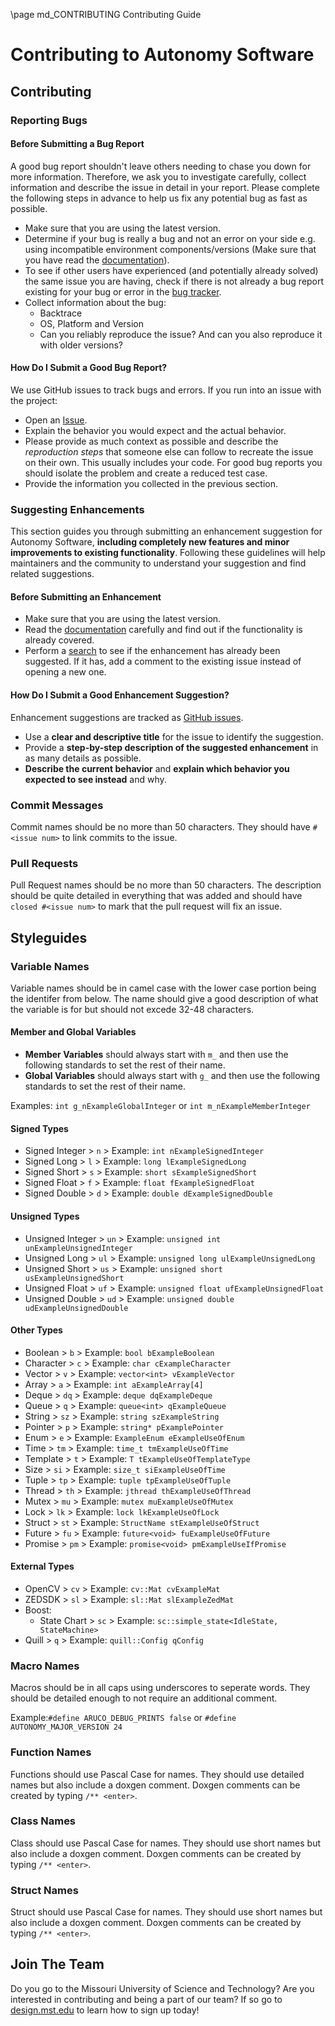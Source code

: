 \page md_CONTRIBUTING Contributing Guide

# Contributing to Autonomy Software
## Contributing
### Reporting Bugs
#### Before Submitting a Bug Report

A good bug report shouldn't leave others needing to chase you down for more information. Therefore, we ask you to investigate carefully, collect information and describe the issue in detail in your report. Please complete the following steps in advance to help us fix any potential bug as fast as possible.

- Make sure that you are using the latest version.
- Determine if your bug is really a bug and not an error on your side e.g. using incompatible environment components/versions (Make sure that you have read the [documentation](https://missourimrdt.github.io/Autonomy_Software/)).
- To see if other users have experienced (and potentially already solved) the same issue you are having, check if there is not already a bug report existing for your bug or error in the [bug tracker](https://github.com/MissouriMRDT/Autonomy_Software/issues).
- Collect information about the bug:
  - Backtrace
  - OS, Platform and Version
  - Can you reliably reproduce the issue? And can you also reproduce it with older versions?

#### How Do I Submit a Good Bug Report?

We use GitHub issues to track bugs and errors. If you run into an issue with the project:

- Open an [Issue](https://github.com/MissouriMRDT/Autonomy_Software/issues/new).
- Explain the behavior you would expect and the actual behavior.
- Please provide as much context as possible and describe the *reproduction steps* that someone else can follow to recreate the issue on their own. This usually includes your code. For good bug reports you should isolate the problem and create a reduced test case.
- Provide the information you collected in the previous section.

### Suggesting Enhancements

This section guides you through submitting an enhancement suggestion for Autonomy Software, **including completely new features and minor improvements to existing functionality**. Following these guidelines will help maintainers and the community to understand your suggestion and find related suggestions.

#### Before Submitting an Enhancement

- Make sure that you are using the latest version.
- Read the [documentation](https://missourimrdt.github.io/Autonomy_Software/) carefully and find out if the functionality is already covered.
- Perform a [search](https://github.com/MissouriMRDT/Autonomy_Software/issues) to see if the enhancement has already been suggested. If it has, add a comment to the existing issue instead of opening a new one.

#### How Do I Submit a Good Enhancement Suggestion?

Enhancement suggestions are tracked as [GitHub issues](https://github.com/MissouriMRDT/Autonomy_Software/issues).

- Use a **clear and descriptive title** for the issue to identify the suggestion.
- Provide a **step-by-step description of the suggested enhancement** in as many details as possible.
- **Describe the current behavior** and **explain which behavior you expected to see instead** and why.

### Commit Messages
Commit names should be no more than 50 characters. They should have `#<issue num>` to link commits to the issue.

### Pull Requests
Pull Request names should be no more than 50 characters. The description should be quite detailed in everything that was added and should have `closed #<issue num>` to mark that the pull request will fix an issue.

## Styleguides
### Variable Names

Variable names should be in camel case with the lower case portion being the identifer from below. The name should give a good description of what the variable is for but should not excede 32-48 characters.


#### Member and Global Variables
- **Member Variables** should always start with `m_` and then use the following standards to set the rest of their name.
- **Global Variables** should always start with `g_` and then use the following standards to set the rest of their name.

Examples: `int g_nExampleGlobalInteger` or `int m_nExampleMemberInteger`

#### Signed Types
- Signed Integer > `n` > Example: `int nExampleSignedInteger`
- Signed Long    > `l` > Example: `long lExampleSignedLong`
- Signed Short   > `s` > Example: `short sExampleSignedShort`
- Signed Float   > `f` > Example: `float fExampleSignedFloat`
- Signed Double  > `d` > Example: `double dExampleSignedDouble`

#### Unsigned Types
- Unsigned Integer > `un` > Example: `unsigned int unExampleUnsignedInteger`
- Unsigned Long    > `ul` > Example: `unsigned long ulExampleUnsignedLong`
- Unsigned Short   > `us` > Example: `unsigned short usExampleUnsignedShort`
- Unsigned Float   > `uf` > Example: `unsigned float ufExampleUnsignedFloat`
- Unsigned Double  > `ud` > Example: `unsigned double udExampleUnsignedDouble`

#### Other Types
- Boolean   > `b`  > Example: `bool bExampleBoolean`
- Character > `c`  > Example: `char cExampleCharacter`
- Vector    > `v`  > Example: `vector<int> vExampleVector`
- Array     > `a`  > Example: `int aExampleArray[4]`
- Deque     > `dq` > Example: `deque dqExampleDeque`
- Queue     > `q`  > Example: `queue<int> qExampleQueue`
- String    > `sz` > Example: `string szExampleString`
- Pointer   > `p`  > Example: `string* pExamplePointer`
- Enum      > `e`  > Example: `ExampleEnum eExampleUseOfEnum`
- Time      > `tm` > Example: `time_t tmExampleUseOfTime`
- Template  > `t`  > Example: `T tExampleUseOfTemplateType`
- Size      > `si` > Example: `size_t siExampleUseOfTime`
- Tuple     > `tp` > Example: `tuple tpExampleUseOfTuple`
- Thread    > `th` > Example: `jthread thExampleUseOfThread`
- Mutex     > `mu` > Example: `mutex muExampleUseOfMutex`
- Lock      > `lk` > Example: `lock lkExampleUseOfLock`
- Struct    > `st` > Example: `StructName stExampleUseOfStruct`
- Future    > `fu` > Example: `future<void> fuExampleUseOfFuture`
- Promise   > `pm` > Example: `promise<void> pmExampleUseIfPromise`

#### External Types
- OpenCV > `cv` > Example: `cv::Mat cvExampleMat`
- ZEDSDK > `sl` > Example: `sl::Mat slExampleZedMat`
- Boost:
    - State Chart > `sc`  > Example: `sc::simple_state<IdleState, StateMachine>`
- Quill  > `q` > Example: `quill::Config qConfig`

### Macro Names
Macros should be in all caps using underscores to seperate words. They should be detailed enough to not require an additional comment.

Example:`#define ARUCO_DEBUG_PRINTS false` or `#define AUTONOMY_MAJOR_VERSION 24`

### Function Names
Functions should use Pascal Case for names. They should use detailed names but also include a doxgen comment. Doxgen comments can be created by typing `/** <enter>`.

### Class Names
Class should use Pascal Case for names. They should use short names but also include a doxgen comment. Doxgen comments can be created by typing `/** <enter>`.

### Struct Names
Struct should use Pascal Case for names. They should use short names but also include a doxgen comment. Doxgen comments can be created by typing `/** <enter>`.

## Join The Team
Do you go to the Missouri University of Science and Technology? Are you interested in contributing and being a part of our team? If so go to [design.mst.edu](https://design.mst.edu) to learn how to sign up today!
